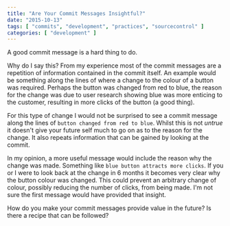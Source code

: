 ```yaml
---
title: "Are Your Commit Messages Insightful?"
date: "2015-10-13"
tags: [ "commits", "development", "practices", "sourcecontrol" ]
categories: [ "development" ]
---
```


A good commit message is a hard thing to do.

Why do I say this? From my experience most of the commit messages are a
repetition of information contained in the commit itself. An example would be
something along the lines of where a change to the colour of a button was
required. Perhaps the button was changed from red to blue, the reason for the
change was due to user research showing blue was more enticing to the customer,
resulting in more clicks of the button (a good thing).

For this type of change I would not be surprised to see a commit message along
the lines of `button changed from red to blue`. Whilst this is not _untrue_ it
doesn't give your future self much to go on as to the reason for the change. It
also repeats information that can be gained by looking at the commit.

In my opinion, a more useful message would include the reason why the change
was made. Something like `blue button attracts more clicks`. If you or I were
to look back at the change in 6 months it becomes very clear why the button
colour was changed. This could prevent an arbitrary change of colour, possibly
reducing the number of clicks, from being made. I'm not sure the first message
would have provided that insight.

How do you make your commit messages provide value in the future? Is there a
recipe that can be followed?
